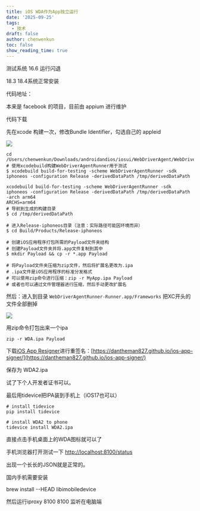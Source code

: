 ```yaml
---
title: iOS WDA作为App独立运行
date: '2025-09-25'
tags:
  - 技术
draft: false
author: chenwenkun
toc: false
show_reading_time: true
---
```

测试系统 16.6 运行闪退

18.3 18.4系统正常安装

代码地址：

本来是 facebook 的项目，目前由 appium 进行维护

代码下载

先在xcode 构建一次，修改Bundle Identifier，勾选自己的 appleid

![](https://prod-files-secure.s3.us-west-2.amazonaws.com/c205fb54-92b2-4987-8be3-972b67d27acc/cb756a73-27bc-4b0d-951a-858df3344b59/image.png?X-Amz-Algorithm=AWS4-HMAC-SHA256&X-Amz-Content-Sha256=UNSIGNED-PAYLOAD&X-Amz-Credential=ASIAZI2LB466TD7BEJOT%2F20251004%2Fus-west-2%2Fs3%2Faws4_request&X-Amz-Date=20251004T061439Z&X-Amz-Expires=3600&X-Amz-Security-Token=IQoJb3JpZ2luX2VjEL7%2F%2F%2F%2F%2F%2F%2F%2F%2F%2FwEaCXVzLXdlc3QtMiJHMEUCIBbdUsFWJl%2Fr0FJyn%2F6fJe1mZylhQOlYUXk%2Fz8CknxzcAiEAkzWqUmHRuzqyfau5sdA5nNuJJVUTjxdHdU5gI3GgTLoq%2FwMIVxAAGgw2Mzc0MjMxODM4MDUiDF%2B4Q5UtgO9%2FVnlyUCrcA5RTCH3S6PgpzAdDsqlC3dbZMWxozaSjibtXXUAXOrcq00towxiCQCNa9GtsYPdtDE2YgnEBBEZ3M1xe0uDtIadl9L4PkTCXbMCDKO2se7IxN8TAVwwxXD9hU56Sg1rPO5svTypyh%2FpSkrLSCIIbyd2eYZshRJMf9nSOC0mHI2wgFkJXFb84Qs5luUw2CZobTzIFBIv83q3NBso2bCHhb%2F6Db2zcRWbB6nxM%2FzAwqwT2DG0afRlegCVa5d1YiEs9WgEb7fxCGbgpdUTcGdp%2BrAkF9BDFVgSQAHmNPkav2bmwWJQ5kFv1xdpVqA8orlmf%2BosRDIpRGX5Vo6801bUZChhz2rcvkMmdVDf9iPhQ9rfatErhE11MVBlwL138IXTId0%2BHUIfJnRl38Z0ONxiT%2FcKSw0j%2BfBO852fQ5T18FVBStQVOmvd8qzVZQ5OuGKwl8bFd%2FNG0FoshRXDOxFpUeSL7VgHeCf7vb8jswUOJNnCtjK9P71awqnMWdRbAKdVr5pfsx6Oz14mFwAW1uT1Rq7huUnQAV61hs4Bwjlz1RDBL6R7%2B95zudiQL9ovQmhspcnL9U2Ip%2FuzKmgMFZy5gWnTUFUemFQ%2FvciPZBHqkDifGd6FmTPUfsy%2FWsnUbMN%2FygscGOqUBwcFrXLrbZty%2FoSlJIKRaSANB4e9hcq%2BXcUE9iXhBQ36CntBeT1gHZuEum1fXesTz5mAgXPuTUCxfWo0d20LGDjfIt6%2BqjMtN9krsVFrlCa4En%2B%2BlT6ir4mJIVt8efi3sjRGVvxYV9F%2By2O4mvqqbolpkMwbJUpwdRrrY2slNtaj4mbBR9ujaKH2tM1gJZz66C8vHMyb0cVqrUOsloBBFVUL0GQic&X-Amz-Signature=4efb14a2be9a33792fc12cabc65ebc28b3e692fc17fcc7c6fa7f9074b49336a3&X-Amz-SignedHeaders=host&x-amz-checksum-mode=ENABLED&x-id=GetObject)

```shell
cd /Users/chenwenkun/Downloads/androidandios/iosui/WebDriverAgent/WebDriverAgent
# 使用xcodebuild构建WebDriverAgentRunner用于测试
$ xcodebuild build-for-testing -scheme WebDriverAgentRunner -sdk iphoneos -configuration Release -derivedDataPath /tmp/derivedDataPath

xcodebuild build-for-testing -scheme WebDriverAgentRunner -sdk iphoneos -configuration Release -derivedDataPath /tmp/derivedDataPath -arch arm64
ARCHS=arm64
# 导航到生成的构建目录
$ cd /tmp/derivedDataPath

# 进入Release-iphoneos目录（注意：实际路径可能因环境而异）
$ cd Build/Products/Release-iphoneos

# 创建iOS应用程序打包所需的Payload文件夹结构
# 创建Payload文件夹并将.app文件复制到其中
$ mkdir Payload && cp -r *.app Payload

# 将Payload文件夹压缩为zip文件，然后将扩展名更改为.ipa
# .ipa文件是iOS应用程序的标准分发格式
# 可以使用zip命令进行压缩：zip -r MyApp.ipa Payload
# 或者也可以通过文件管理器进行压缩，然后手动更改扩展名
```

然后：进入到目录 `WebDriverAgentRunner-Runner.app/Frameworks` 把XC开头的文件全部删掉

![](https://prod-files-secure.s3.us-west-2.amazonaws.com/c205fb54-92b2-4987-8be3-972b67d27acc/358b8d2b-1bfe-4fb9-beb5-83e1de5f201e/image.png?X-Amz-Algorithm=AWS4-HMAC-SHA256&X-Amz-Content-Sha256=UNSIGNED-PAYLOAD&X-Amz-Credential=ASIAZI2LB466TD7BEJOT%2F20251004%2Fus-west-2%2Fs3%2Faws4_request&X-Amz-Date=20251004T061439Z&X-Amz-Expires=3600&X-Amz-Security-Token=IQoJb3JpZ2luX2VjEL7%2F%2F%2F%2F%2F%2F%2F%2F%2F%2FwEaCXVzLXdlc3QtMiJHMEUCIBbdUsFWJl%2Fr0FJyn%2F6fJe1mZylhQOlYUXk%2Fz8CknxzcAiEAkzWqUmHRuzqyfau5sdA5nNuJJVUTjxdHdU5gI3GgTLoq%2FwMIVxAAGgw2Mzc0MjMxODM4MDUiDF%2B4Q5UtgO9%2FVnlyUCrcA5RTCH3S6PgpzAdDsqlC3dbZMWxozaSjibtXXUAXOrcq00towxiCQCNa9GtsYPdtDE2YgnEBBEZ3M1xe0uDtIadl9L4PkTCXbMCDKO2se7IxN8TAVwwxXD9hU56Sg1rPO5svTypyh%2FpSkrLSCIIbyd2eYZshRJMf9nSOC0mHI2wgFkJXFb84Qs5luUw2CZobTzIFBIv83q3NBso2bCHhb%2F6Db2zcRWbB6nxM%2FzAwqwT2DG0afRlegCVa5d1YiEs9WgEb7fxCGbgpdUTcGdp%2BrAkF9BDFVgSQAHmNPkav2bmwWJQ5kFv1xdpVqA8orlmf%2BosRDIpRGX5Vo6801bUZChhz2rcvkMmdVDf9iPhQ9rfatErhE11MVBlwL138IXTId0%2BHUIfJnRl38Z0ONxiT%2FcKSw0j%2BfBO852fQ5T18FVBStQVOmvd8qzVZQ5OuGKwl8bFd%2FNG0FoshRXDOxFpUeSL7VgHeCf7vb8jswUOJNnCtjK9P71awqnMWdRbAKdVr5pfsx6Oz14mFwAW1uT1Rq7huUnQAV61hs4Bwjlz1RDBL6R7%2B95zudiQL9ovQmhspcnL9U2Ip%2FuzKmgMFZy5gWnTUFUemFQ%2FvciPZBHqkDifGd6FmTPUfsy%2FWsnUbMN%2FygscGOqUBwcFrXLrbZty%2FoSlJIKRaSANB4e9hcq%2BXcUE9iXhBQ36CntBeT1gHZuEum1fXesTz5mAgXPuTUCxfWo0d20LGDjfIt6%2BqjMtN9krsVFrlCa4En%2B%2BlT6ir4mJIVt8efi3sjRGVvxYV9F%2By2O4mvqqbolpkMwbJUpwdRrrY2slNtaj4mbBR9ujaKH2tM1gJZz66C8vHMyb0cVqrUOsloBBFVUL0GQic&X-Amz-Signature=d54b30eea0976f127b99ac6ddd802055b21770fcd28f9b38089940b90ce48294&X-Amz-SignedHeaders=host&x-amz-checksum-mode=ENABLED&x-id=GetObject)

用zip命令打包出来一个ipa

```shell
zip -r WDA.ipa Payload
```

下载[iOS App Resigner](https://zhida.zhihu.com/search?content_id=237756070&content_type=Article&match_order=1&q=iOS%20App%20Resigner&zd_token=eyJhbGciOiJIUzI1NiIsInR5cCI6IkpXVCJ9.eyJpc3MiOiJ6aGlkYV9zZXJ2ZXIiLCJleHAiOjE3NDQzNTQ0ODAsInEiOiJpT1MgQXBwIFJlc2lnbmVyIiwiemhpZGFfc291cmNlIjoiZW50aXR5IiwiY29udGVudF9pZCI6MjM3NzU2MDcwLCJjb250ZW50X3R5cGUiOiJBcnRpY2xlIiwibWF0Y2hfb3JkZXIiOjEsInpkX3Rva2VuIjpudWxsfQ.XGwOKX0ujlvhojSuRT3SlA0sDFnQK-FxDJr60CX6YqU&zhida_source=entity)进行重签名：[https://dantheman827.github.io/ios-app-signer/](https://dantheman827.github.io/ios-app-signer/)

保存为 WDA2.ipa

试了下个人开发者证书可以。

最后用tidevice把IPA装到手机上（iOS17也可以）

```shell
# install tidevice
pip install tidevice

# install WDA2 to phone
tidevice install WDA2.ipa
```

直接点击手机桌面上的WDA图标就可以了

手机浏览器打开测试一下 [http://localhost:8100/status](http://localhost:8100/status)

出现一个长长的JSON就是正常的。

国内手机需要安装

brew install --HEAD libimobiledevice

然后运行iproxy 8100 8100 监听在电脑端
